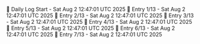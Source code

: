 📅 Daily Log Start - Sat Aug  2 12:47:01 UTC 2025
📌 Entry 1/13 - Sat Aug  2 12:47:01 UTC 2025
📌 Entry 2/13 - Sat Aug  2 12:47:01 UTC 2025
📌 Entry 3/13 - Sat Aug  2 12:47:01 UTC 2025
📌 Entry 4/13 - Sat Aug  2 12:47:01 UTC 2025
📌 Entry 5/13 - Sat Aug  2 12:47:01 UTC 2025
📌 Entry 6/13 - Sat Aug  2 12:47:01 UTC 2025
📌 Entry 7/13 - Sat Aug  2 12:47:01 UTC 2025
